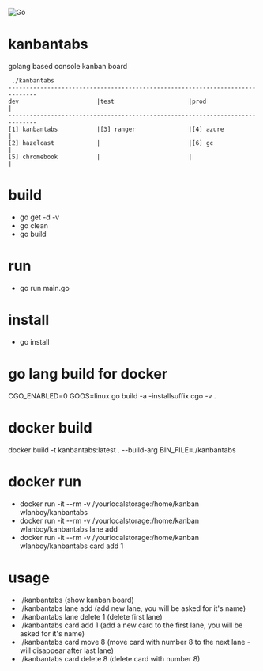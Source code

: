 ![Go](https://github.com/wlanboy/kanbantabs/workflows/Go/badge.svg?branch=master)

# kanbantabs
golang based console kanban board
```
 ./kanbantabs 
------------------------------------------------------------------------------
dev                      |test                     |prod                     |
------------------------------------------------------------------------------
[1] kanbantabs           |[3] ranger               |[4] azure                |
[2] hazelcast            |                         |[6] gc                   |
[5] chromebook           |                         |                         |
```

# build
* go get -d -v
* go clean
* go build

# run
* go run main.go

# install
* go install

# go lang build for docker
CGO_ENABLED=0 GOOS=linux go build -a -installsuffix cgo -v .

# docker build
docker build -t kanbantabs:latest . --build-arg BIN_FILE=./kanbantabs

# docker run
- docker run -it --rm -v /yourlocalstorage:/home/kanban wlanboy/kanbantabs
- docker run -it --rm -v /yourlocalstorage:/home/kanban wlanboy/kanbantabs lane add
- docker run -it --rm -v /yourlocalstorage:/home/kanban wlanboy/kanbantabs card add 1

# usage
* ./kanbantabs (show kanban board)
* ./kanbantabs lane add (add new lane, you will be asked for it's name)
* ./kanbantabs lane delete 1 (delete first lane)
* ./kanbantabs card add 1 (add a new card to the first lane, you will be asked for it's name)
* ./kanbantabs card move 8 (move card with number 8 to the next lane - will disappear after last lane) 
* ./kanbantabs card delete 8 (delete card with number 8) 
